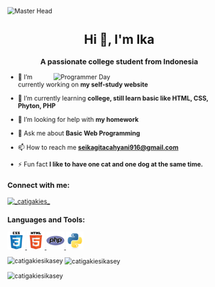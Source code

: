 ![Master Head](https://www.behance.net/gallery/182262115/Alley-of-Wicked/modules/1029629941)
<h1 align="center">Hi 👋, I'm Ika</h1>
<h3 align="center">A passionate college student from Indonesia</h3>
<img align="right" alt="Programmer Day" width="400" src="https://cdna.artstation.com/p/assets/images/images/042/631/286/original/bryan-rodriguez-belchibia-1-rightspeed.gif?1635037562">

- 🔭 I’m currently working on **my self-study website**

- 🌱 I’m currently learning **college, still learn basic like HTML, CSS, Phyton, PHP**

- 🤝 I’m looking for help with **my homework**

- 💬 Ask me about **Basic Web Programming**

- 📫 How to reach me **seikagitacahyani916@gmail.com**

- ⚡ Fun fact **I like to have one cat and one dog at the same time.**

<h3 align="left">Connect with me:</h3>
<p align="left">
<a href="https://instagram.com/_catigakies_" target="blank"><img align="center" src="https://raw.githubusercontent.com/rahuldkjain/github-profile-readme-generator/master/src/images/icons/Social/instagram.svg" alt="_catigakies_" height="30" width="40" /></a>
</p>

<h3 align="left">Languages and Tools:</h3>
<p align="left"> <a href="https://www.w3schools.com/css/" target="_blank" rel="noreferrer"> <img src="https://raw.githubusercontent.com/devicons/devicon/master/icons/css3/css3-original-wordmark.svg" alt="css3" width="40" height="40"/> </a> <a href="https://www.w3.org/html/" target="_blank" rel="noreferrer"> <img src="https://raw.githubusercontent.com/devicons/devicon/master/icons/html5/html5-original-wordmark.svg" alt="html5" width="40" height="40"/> </a> <a href="https://www.php.net" target="_blank" rel="noreferrer"> <img src="https://raw.githubusercontent.com/devicons/devicon/master/icons/php/php-original.svg" alt="php" width="40" height="40"/> </a> <a href="https://www.python.org" target="_blank" rel="noreferrer"> <img src="https://raw.githubusercontent.com/devicons/devicon/master/icons/python/python-original.svg" alt="python" width="40" height="40"/> </a> </p>

<p><img align="left" src="https://github-readme-stats.vercel.app/api/top-langs?username=catigakiesikasey&show_icons=true&locale=en&layout=compact" alt="catigakiesikasey" /></p>

<p>&nbsp;<img align="center" src="https://github-readme-stats.vercel.app/api?username=catigakiesikasey&show_icons=true&locale=en" alt="catigakiesikasey" /></p>

<p><img align="center" src="https://github-readme-streak-stats.herokuapp.com/?user=catigakiesikasey&" alt="catigakiesikasey" /></p>

